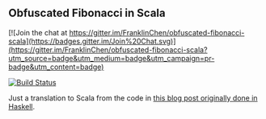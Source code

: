 ## Obfuscated Fibonacci in Scala

[![Join the chat at https://gitter.im/FranklinChen/obfuscated-fibonacci-scala](https://badges.gitter.im/Join%20Chat.svg)](https://gitter.im/FranklinChen/obfuscated-fibonacci-scala?utm_source=badge&utm_medium=badge&utm_campaign=pr-badge&utm_content=badge)

[![Build Status](https://travis-ci.org/FranklinChen/obfuscated-fibonacci-scala.png)](https://travis-ci.org/FranklinChen/obfuscated-fibonacci-scala)

Just a translation to Scala from the code in [this blog post originally done in Haskell](http://statusfailed.com/blog/2015/01/27/obfuscated-fibonacci.html).
